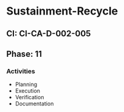 # Sustainment-Recycle

## CI: CI-CA-D-002-005
## Phase: 11

### Activities
- Planning
- Execution
- Verification
- Documentation
